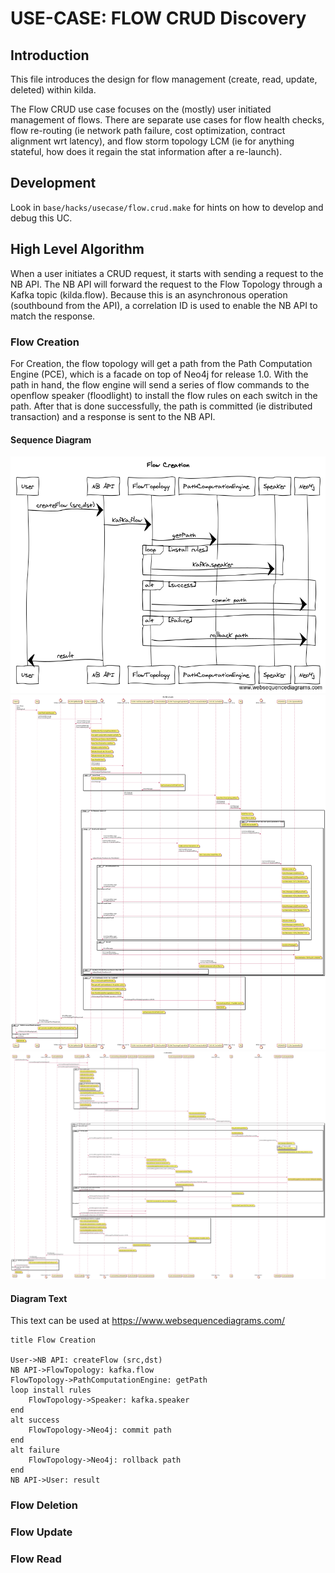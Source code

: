 # USE-CASE: FLOW CRUD Discovery

## Introduction

This file introduces the design for flow management (create, read, update, deleted) within kilda.

The Flow CRUD use case focuses on the (mostly) user initiated management of flows. There are 
separate use cases for flow health checks, flow re-routing (ie network path failure, cost 
optimization, contract alignment wrt latency), and flow storm topology LCM (ie for anything
stateful, how does it regain the stat information after a re-launch).

## Development

Look in `base/hacks/usecase/flow.crud.make` for hints on how to develop and debug this UC.

## High Level Algorithm

When a user initiates a CRUD request, it starts with sending a request to the NB API. The NB API
will forward the request to the Flow Topology through a Kafka topic (kilda.flow). Because this is
an asynchronous operation (southbound from the API), a correlation ID is used to enable the NB
API to match the response.  

### Flow Creation

For Creation, the flow topology will get a path from the Path Computation Engine (PCE), which is a 
facade on top of Neo4j for release 1.0. With the path in hand, the flow engine will send a series 
of flow commands to the openflow speaker (floodlight) to install the flow rules on each switch in
 the path. After that is done successfully, the path is committed (ie distributed transaction) and
 a response is sent to the NB API.

#### Sequence Diagram

![Flow Creation](./flow-crud-create.png "Flow Creation")
![Flow Creation](./flow-crud-create-full.png "Flow Creation (full)")
![Flow Delete](./flow-crud-delete-full.png "Flow Delete (full)")

#### Diagram Text

This text can be used at https://www.websequencediagrams.com/

```
title Flow Creation

User->NB API: createFlow (src,dst)
NB API->FlowTopology: kafka.flow
FlowTopology->PathComputationEngine: getPath
loop install rules
    FlowTopology->Speaker: kafka.speaker
end
alt success
    FlowTopology->Neo4j: commit path
end
alt failure
    FlowTopology->Neo4j: rollback path
end
NB API->User: result
```     
 
### Flow Deletion

### Flow Update

### Flow Read

   
